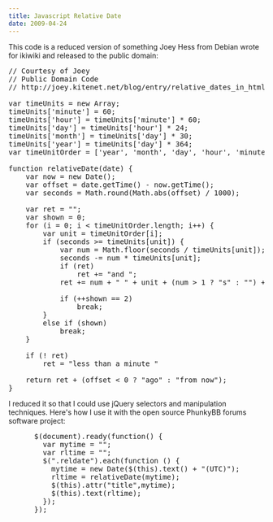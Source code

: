 ```yaml
---
title: Javascript Relative Date
date: 2009-04-24
---
```

This code is a reduced version of something Joey Hess from Debian wrote for ikiwiki and released to the public domain:

<pre>// Courtesy of Joey
// Public Domain Code
// http://joey.kitenet.net/blog/entry/relative_dates_in_html/

var timeUnits = new Array;
timeUnits['minute'] = 60;
timeUnits['hour'] = timeUnits['minute'] * 60;
timeUnits['day'] = timeUnits['hour'] * 24;
timeUnits['month'] = timeUnits['day'] * 30;
timeUnits['year'] = timeUnits['day'] * 364;
var timeUnitOrder = ['year', 'month', 'day', 'hour', 'minute'];

function relativeDate(date) {
    var now = new Date();
    var offset = date.getTime() - now.getTime();
    var seconds = Math.round(Math.abs(offset) / 1000);

    var ret = "";
    var shown = 0;
    for (i = 0; i &lt; timeUnitOrder.length; i++) {
        var unit = timeUnitOrder[i];
        if (seconds &gt;= timeUnits[unit]) {
            var num = Math.floor(seconds / timeUnits[unit]);
            seconds -= num * timeUnits[unit];
            if (ret)
                ret += "and ";
            ret += num + " " + unit + (num &gt; 1 ? "s" : "") + " ";

            if (++shown == 2)
                break;
        }
        else if (shown)
            break;
    }

    if (! ret)
        ret = "less than a minute "

    return ret + (offset &lt; 0 ? "ago" : "from now");
}
</pre>

I reduced it so that I could use jQuery selectors and manipulation techniques. Here's how I use it with the open source PhunkyBB forums software project:

<pre>      $(document).ready(function() {
        var mytime = "";
        var rltime = "";
        $(".reldate").each(function () {
          mytime = new Date($(this).text() + "(UTC)");
          rltime = relativeDate(mytime);
          $(this).attr("title",mytime);
          $(this).text(rltime);
        });
      });
</pre>

